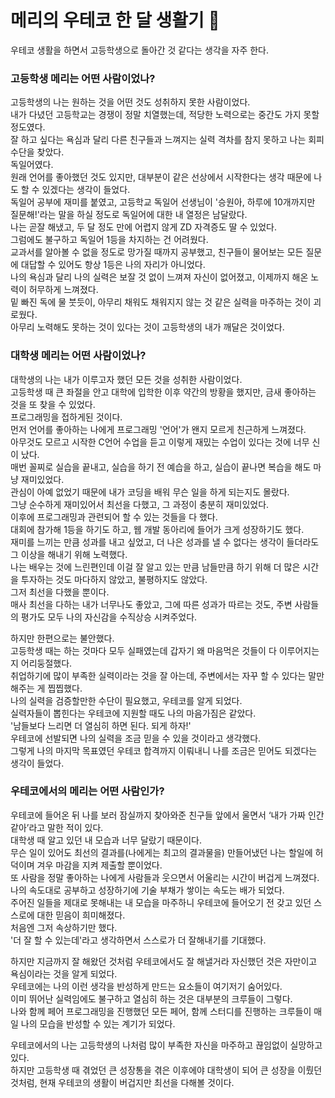 # 메리의 우테코 한 달 생활기 🎄

우테코 생활을 하면서 고등학생으로 돌아간 것 같다는 생각을 자주 한다.


### 고등학생 메리는 어떤 사람이었나?

고등학생의 나는 원하는 것을 어떤 것도 성취하지 못한 사람이었다.<br/>
내가 다녔던 고등학교는 경쟁이 정말 치열했는데, 적당한 노력으로는 중간도 가지 못할 정도였다.<br/>
잘 하고 싶다는 욕심과 달리 다른 친구들과 느껴지는 실력 격차를 참지 못하고 나는 회피 수단을 찾았다.<br/>
독일어였다.<br/>
원래 언어를 좋아했던 것도 있지만, 대부분이 같은 선상에서 시작한다는 생각 때문에 나도 할 수 있겠다는 생각이 들었다.<br/>
독일어 공부에 재미를 붙였고, 고등학교 독일어 선생님이 '승원아, 하루에 10개까지만 질문해!'라는 말을 하실 정도로 독일어에 대한 내 열정은 남달랐다.<br/>
나는 곧잘 해냈고, 두 달 정도 만에 어렵지 않게 ZD 자격증도 딸 수 있었다.<br/>
그럼에도 불구하고 독일어 1등을 차지하는 건 어려웠다.<br/>
교과서를 알아볼 수 없을 정도로 망가질 때까지 공부했고, 친구들이 물어보는 모든 질문에 대답할 수 있어도 항상 1등은 나의 자리가 아니었다.<br/>
나의 욕심과 달리 나의 실력은 보잘 것 없이 느껴져 자신이 없어졌고, 이제까지 해온 노력이 허무하게 느껴졌다.<br/>
밑 빠진 독에 물 붓듯이, 아무리 채워도 채워지지 않는 것 같은 실력을 마주하는 것이 괴로웠다.<br/>
아무리 노력해도 못하는 것이 있다는 것이 고등학생의 내가 깨달은 것이었다.<br/>


### 대학생 메리는 어떤 사람이었나?

대학생의 나는 내가 이루고자 했던 모든 것을 성취한 사람이었다.<br/>
고등학생 때 큰 좌절을 안고 대학에 입학한 이후 약간의 방황을 했지만, 금새 좋아하는 것을 또 찾을 수 있었다.<br/>
프로그래밍을 접하게된 것이다.<br/>
먼저 언어를 좋아하는 나에게 프로그래밍 '언어'가 왠지 모르게 친근하게 느껴졌다.<br/>
아무것도 모르고 시작한 C언어 수업을 듣고 이렇게 재밌는 수업이 있다는 것에 너무 신이 났다.<br/>
매번 꼴찌로 실습을 끝내고, 실습을 하기 전 예습을 하고, 실습이 끝나면 복습을 해도 마냥 재미있었다.<br/>
관심이 아예 없었기 때문에 내가 코딩을 배워 무슨 일을 하게 되는지도 몰랐다.<br/>
그냥 순수하게 재미있어서 최선을 다했고, 그 과정이 충분히 재미있었다.<br/>
이후에 프로그래밍과 관련되어 할 수 있는 것들을 다 했다.<br/>
대회에 참가해 1등을 하기도 하고, 웹 개발 동아리에 들어가 크게 성장하기도 했다.<br/>
재미를 느끼는 만큼 성과를 내고 싶었고, 더 나은 성과를 낼 수 없다는 생각이 들더라도 그 이상을 해내기 위해 노력했다.<br/>
나는 배우는 것에 느린편인데 이걸 잘 알고 있는 만큼 남들만큼 하기 위해 더 많은 시간을 투자하는 것도 마다하지 않았고, 불평하지도 않았다.<br/>
그저 최선을 다했을 뿐이다.<br/>
매사 최선을 다하는 내가 너무나도 좋았고, 그에 따른 성과가 따르는 것도, 주변 사람들의 평가도 모두 나의 자신감을 수직상승 시켜주었다.<br/>

하지만 한편으로는 불안했다.<br/>
고등학생 때는 하는 것마다 모두 실패였는데 갑자기 왜 마음먹은 것들이 다 이루어지는지 어리둥절했다.<br/>
취업하기에 많이 부족한 실력이라는 것을 잘 아는데, 주변에서는 자꾸 할 수 있다는 말만 해주는 게 찝찝했다.<br/>
나의 실력을 검증할만한 수단이 필요했고, 우테코를 알게 되었다.<br/>
실력자들이 뽑힌다는 우테코에 지원할 때도 나의 마음가짐은 같았다.<br/>
'남들보다 느리면 더 열심히 하면 된다. 되게 하자!'<br/>
우테코에 선발되면 나의 실력을 조금 믿을 수 있을 것이라고 생각했다.<br/>
그렇게 나의 마지막 목표였던 우테코 합격까지 이뤄내니 나를 조금은 믿어도 되겠다는 생각이 들었다.<br/>


### 우테코에서의 메리는 어떤 사람인가?

우테코에 들어온 뒤 나를 보러 잠실까지 찾아와준 친구들 앞에서 울면서 ‘내가 가짜 인간같아’라고 말한 적이 있다.<br/>
대학생 때 알고 있던 내 모습과 너무 달랐기 때문이다.<br/>
무슨 일이 있어도 최선의 결과를(나에게는 최고의 결과물을) 만들어냈던 나는 할일에 허덕이며 겨우 마감을 지켜 제출할 뿐이었다.<br/>
또 사람을 정말 좋아하는 나에게 사람들과 웃으면서 어울리는 시간이 버겁게 느껴졌다.<br/>
나의 속도대로 공부하고 성장하기에 기술 부채가 쌓이는 속도는 배가 되었다.<br/>
주어진 일들을 제대로 못해내는 내 모습을 마주하니 우테코에 들어오기 전 갖고 있던 스스로에 대한 믿음이 희미해졌다.<br/>
처음엔 그저 속상하기만 했다.<br/>
'더 잘 할 수 있는데'라고 생각하면서 스스로가 더 잘해내기를 기대했다.<br/>

하지만 지금까지 잘 해왔던 것처럼 우테코에서도 잘 해낼거라 자신했던 것은 자만이고 욕심이라는 것을 알게 되었다.<br/>
우테코에는 나의 이런 생각을 반성하게 만드는 요소들이 여기저기 숨어있다.<br/>
이미 뛰어난 실력임에도 불구하고 열심히 하는 것은 대부분의 크루들이 그렇다.<br/>
나와 함께 페어 프로그래밍을 진행했던 모든 페어, 함께 스터디를 진행하는 크루들이 매일 나의 모습을 반성할 수 있는 계기가 되었다.<br/>

우테코에서의 나는 고등학생의 나처럼 많이 부족한 자신을 마주하고 끊임없이 실망하고 있다.<br/>
하지만 고등학생 때 겪었던 큰 성장통을 겪은 이후에야 대학생이 되어 큰 성장을 이뤘던 것처럼, 현재 우테코의 생활이 버겁지만 최선을 다해볼 것이다.<br/>
